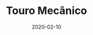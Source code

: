 ---
template: SingleToy
title: Touro Mecânico
status: Featured / Published
date: '2020-02-10'
featuredImage: https://brincadeira.co/products/list_touromecanico.png
price: R$200,00
excerpt: >-
  Segura peão!  
  
  
  A mais nova sensação dos eventos chegou para fazer muito sucesso. O Touro Mecânico é fabricado com a moderna tecnologia em brinquedos infláveis. Todo seu acabamento é rico em detalhes que o deixa ainda mais chamativo em qualquer evento que você realizar. Ele é uma opção diferenciada para seu evento com muita diversão.
categories:
  - category: Infláveis
meta:
  canonicalLink: ''
  description: O Touro Mecânico é fabricado com a moderna tecnologia em brinquedos infláveis.
  noindex: false
  title: Touro Mecânico
---